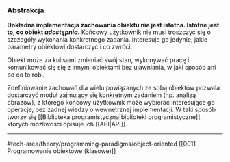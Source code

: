 ### Abstrakcja
**Dokładna implementacja zachowania obiektu nie jest istotna. Istotne jest to, co obiekt _udostępnia_.**  Końcowy użytkownik nie musi troszczyć się o szczegóły wykonania konkretnego zadania. Interesuje go jedynie, jakie parametry obiektowi dostarczyć i co zwróci.

Obiekt może za kulisami zmieniać swój stan, wykonywać pracę i komunikować się się z innymi obiektami bez ujawniania, w jaki sposób ani po co to robi.

Zdefiniowanie zachowań dla wielu powiązanych ze sobą obiektów pozwala dostarczyć moduł zajmujący się konkretnym zadaniem (np. analizą obrazów), z którego końcowy użytkownik może wybierać interesujące go operacje, bez żadnej wiedzy o wewnętrznej implementacji. 
W taki sposób tworzy się [[Biblioteka programistyczna|biblioteki programistyczne]], których możliwości opisuje ich [[API|API]].

---

#tech-area/theory/programming-paradigms/object-oriented 
[[0011 Programowanie obiektowe (klasowe)]]


